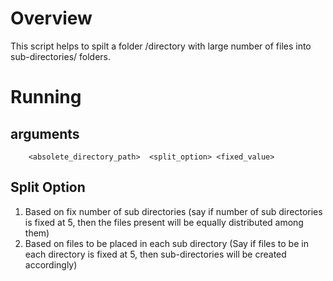 # Overview

This script helps to spilt a folder /directory with large number of files into sub-directories/ folders.

# Running

## arguments
        <absolete_directory_path>  <split_option> <fixed_value>
        
## Split Option

1. Based on fix number of sub directories 
    (say if number of sub directories is fixed at 5, then the files present will be equally distributed among them)
2. Based on files to be placed in each sub directory
    (Say if files to be in each directory is fixed at 5, then sub-directories will be created accordingly)